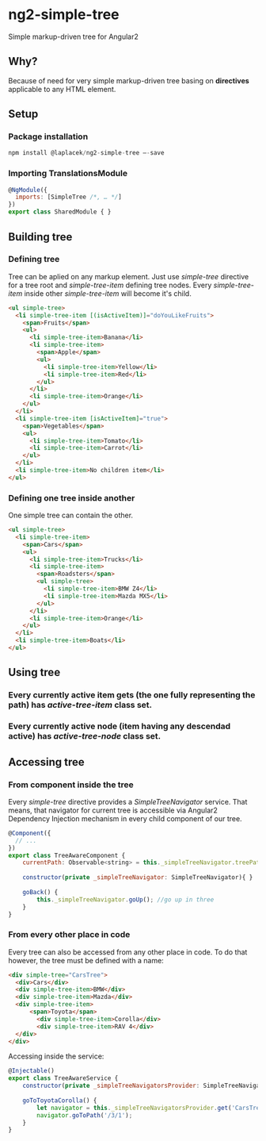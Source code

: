 # ng2-simple-tree
Simple markup-driven tree for Angular2


## Why?
Because of need for very simple markup-driven tree basing on **directives** applicable to any HTML element.




## Setup
### Package installation
```javascript
npm install @laplacek/ng2-simple-tree –-save
```


### Importing TranslationsModule
```javascript
@NgModule({
  imports: [SimpleTree /*, … */]
})
export class SharedModule { }
```



## Building tree

### Defining tree
Tree can be aplied on any markup element. Just use *simple-tree* directive for a tree root and *simple-tree-item* defining tree nodes.
Every *simple-tree-item* inside other *simple-tree-item* will become it's child.

```html
<ul simple-tree>
  <li simple-tree-item [(isActiveItem)]="doYouLikeFruits">
    <span>Fruits</span>
    <ul>
      <li simple-tree-item>Banana</li>
      <li simple-tree-item>
        <span>Apple</span>
        <ul>
          <li simple-tree-item>Yellow</li>
          <li simple-tree-item>Red</li>
        </ul>
      </li>
      <li simple-tree-item>Orange</li>
    </ul>
  </li>
  <li simple-tree-item [isActiveItem]="true">
    <span>Vegetables</span>
    <ul>
      <li simple-tree-item>Tomato</li>
      <li simple-tree-item>Carrot</li>
    </ul>
  </li>
  <li simple-tree-item>No children item</li>
</ul>
```



### Defining one tree inside another
One simple tree can contain the other.

```html
<ul simple-tree>
  <li simple-tree-item>
    <span>Cars</span>
    <ul>
      <li simple-tree-item>Trucks</li>
      <li simple-tree-item>
        <span>Roadsters</span>
        <ul simple-tree>
          <li simple-tree-item>BMW Z4</li>
          <li simple-tree-item>Mazda MX5</li>
        </ul>
      </li>
      <li simple-tree-item>Orange</li>
    </ul>
  </li>
  <li simple-tree-item>Boats</li>
</ul>
```

## Using tree
### Every currently active **item** gets (the one fully representing the path) has *active-tree-item* class set.
### Every currently active **node** (item having any descendad active) has *active-tree-node* class set.

## Accessing tree

### From component inside the tree
Every *simple-tree* directive provides a *SimpleTreeNavigator* service. That means, that navigator for current tree is accessible via Angular2 Dependency Injection mechanism in every child component of our tree.
```javascript
@Component({
  // ...
})
export class TreeAwareComponent {
    currentPath: Observable<string> = this._simpleTreeNavigator.treePath;  //observable with current path
    
    constructor(private _simpleTreeNavigator: SimpleTreeNavigator){ }
    
    goBack() {
        this._simpleTreeNavigator.goUp(); //go up in three
    }
}
```

### From every other place in code
Every tree can also be accessed from any other place in code. 
To do that however, the tree must be defined with a name:
```html
<div simple-tree="CarsTree">
  <div>Cars</div>
  <div simple-tree-item>BMW</div>
  <div simple-tree-item>Mazda</div>
  <div simple-tree-item>
      <span>Toyota</span>
        <div simple-tree-item>Corolla</div>
        <div simple-tree-item>RAV 4</div>
  </div>    
</div>
```


Accessing inside the service:
```javascript
@Injectable()
export class TreeAwareService {
    constructor(private _simpleTreeNavigatorsProvider: SimpleTreeNavigatorsProvider){ }
    
    goToToyotaCorolla() {
        let navigator = this._simpleTreeNavigatorsProvider.get('CarsTree');
        navigator.goToPath('/3/1');
    }
}
```